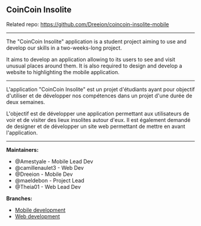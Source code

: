 ## CoinCoin Insolite

Related repo: https://github.com/Dreeion/coincoin-insolite-mobile

---

The "CoinCoin Insolite" application is a student project aiming to use and develop our skills in a two-weeks-long project.

It aims to develop an application allowing to its users to see and visit unusual places around them.
It is also required to design and develop a website to highlighting the mobile application.

------

L'application "CoinCoin Insolite" est un projet d'étudiants ayant pour objectif d'utiliser et de développer nos compétences dans un projet d'une durée de deux semaines.

L'objectif est de développer une application permettant aux utilisateurs de voir et de visiter des lieux insolites autour d'eux.
Il est également demandé de designer et de développer un site web permettant de mettre en avant l'application.

---

**Maintainers:**

- @Amestyale - Mobile Lead Dev
- @camillenaulet3 - Web Dev
- @Dreeion - Mobile Dev
- @maeldebon - Project Lead
- @Theia01 - Web Lead Dev

**Branches:**

- [Mobile development](https://github.com/Dreeion/coincoin-insoliteMobileVersion/tree/develop)
- [Web development](#)
